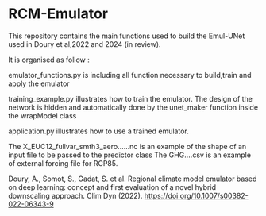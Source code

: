 # RCM-Emulator


This repository contains the main functions used to build the Emul-UNet used in Doury et al,2022 and 2024 (in review). 

It is organised as follow : 

emulator_functions.py is including all function necessary to build,train and apply the emulator

training_example.py illustrates how to train the emulator. The design of the network is hidden and automatically done by the unet_maker function inside the wrapModel class

application.py illustrates how to use a trained emulator.


The X_EUC12_fullvar_smth3_aero......nc is an example of the shape of an input file to be passed to the predictor class
The GHG....csv is an example of external forcing file for RCP85. 

Doury, A., Somot, S., Gadat, S. et al. Regional climate model emulator based on deep learning: concept and first evaluation of a novel hybrid downscaling approach. Clim Dyn (2022). https://doi.org/10.1007/s00382-022-06343-9
